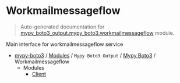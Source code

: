 # Workmailmessageflow

> Auto-generated documentation for [mypy_boto3_output.mypy_boto3.workmailmessageflow](https://github.com/vemel/mypy_boto3/blob/master/mypy_boto3_output/mypy_boto3/workmailmessageflow/__init__.py) module.

Main interface for workmailmessageflow service

- [mypy-boto3](../../../README.md#mypy_boto3) / [Modules](../../../MODULES.md#mypy-boto3-modules) / `Mypy Boto3 Output` / [Mypy Boto3](../index.md#mypy-boto3) / Workmailmessageflow
    - Modules
        - [Client](client.md#client)
